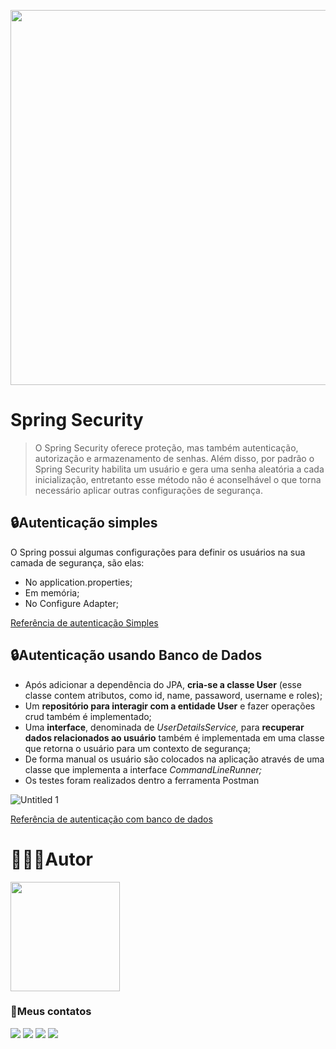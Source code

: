 <p align="center">
  <img src="https://user-images.githubusercontent.com/58925056/157106965-b9748e57-ede6-44de-8971-5e1ba867981b.svg" width=600>
</p>

# Spring Security

> O Spring Security oferece proteção, mas também autenticação, autorização e armazenamento de senhas. Além disso, por padrão o Spring Security habilita um usuário e gera uma senha aleatória a cada inicialização, entretanto esse método não é aconselhável o que torna necessário aplicar outras configurações de segurança.

## 🔒Autenticação simples
O Spring possui algumas configurações para definir os usuários na sua camada de segurança, são elas:

- No application.properties;
- Em memória;
- No Configure Adapter;

[Referência de autenticação Simples](https://glysns.gitbook.io/springframework/spring-security/autenticacao-simples)

## 🔒Autenticação usando Banco de Dados

- Após adicionar a dependência do JPA, **cria-se a classe User** (esse classe contem atributos, como id, name, passaword, username e roles);
- Um **repositório para interagir com a entidade User** e fazer operações crud também é implementado;
- Uma **interface**, denominada de *UserDetailsService,* para **recuperar dados relacionados ao usuário** também é implementada em uma classe que retorna o usuário para um contexto de segurança;
- De forma manual os usuário são colocados na aplicação através de uma classe que implementa a interface *CommandLineRunner;*
- Os testes foram realizados dentro a ferramenta Postman

![Untitled 1](https://user-images.githubusercontent.com/58925056/156933587-2c32a883-6203-4a0c-b69a-f80a0ff182a6.png)

[Referência de autenticação com banco de dados](https://glysns.gitbook.io/springframework/spring-security/auth-database)


#  👨🏻‍💻Autor
<a href="https://github.com/tiagolopesdev">
  <img src="https://user-images.githubusercontent.com/58925056/157934762-1b63b01a-92c4-4a5a-8cf3-1787c894c565.png" width=175px>
</a>

### 📲Meus contatos

  <a href="https://instagram.com/tiago_lopes_14" target="_blank"><img src="https://img.shields.io/badge/-Instagram-%23E4405F?style=for-the-badge&logo=instagram&logoColor=white" target="_blank"></a> 
  <a href="mailto:saxtiago@gmailcom"><img src="https://img.shields.io/badge/-Gmail-%23333?style=for-the-badge&logo=gmail&logoColor=white" target="_blank"></a>
  <a href="https://www.linkedin.com/in/tiagolopesdeveloper/" target="_blank"><img src="https://img.shields.io/badge/-LinkedIn-%230077B5?style=for-the-badge&logo=linkedin&logoColor=white" target="_blank"></a>
  <a href="https://t.me/tiagoLopesDev" target="_blank"><img src="https://img.shields.io/badge/Telegram-2CA5E0?style=for-the-badge&logo=telegram&logoColor=white" target="_blank"></a>
